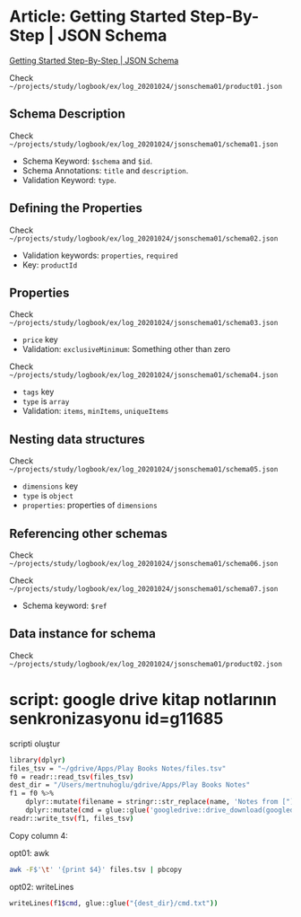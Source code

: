 
# Article: Getting Started Step-By-Step | JSON Schema

[Getting Started Step-By-Step | JSON Schema](https://json-schema.org/learn/getting-started-step-by-step.html)

Check `~/projects/study/logbook/ex/log_20201024/jsonschema01/product01.json`

## Schema Description

Check `~/projects/study/logbook/ex/log_20201024/jsonschema01/schema01.json`

- Schema Keyword: `$schema` and `$id`.
- Schema Annotations: `title` and `description`.
- Validation Keyword: `type`.

## Defining the Properties

Check `~/projects/study/logbook/ex/log_20201024/jsonschema01/schema02.json`

- Validation keywords: `properties`, `required`
- Key: `productId`

## Properties

Check `~/projects/study/logbook/ex/log_20201024/jsonschema01/schema03.json`

- `price` key
- Validation: `exclusiveMinimum`: Something other than zero

Check `~/projects/study/logbook/ex/log_20201024/jsonschema01/schema04.json`

- `tags` key
- `type` is `array`
- Validation: `items`, `minItems`, `uniqueItems`

## Nesting data structures

Check `~/projects/study/logbook/ex/log_20201024/jsonschema01/schema05.json`

- `dimensions` key
- `type` is `object`
- `properties`: properties of `dimensions`

## Referencing other schemas

Check `~/projects/study/logbook/ex/log_20201024/jsonschema01/schema06.json`

Check `~/projects/study/logbook/ex/log_20201024/jsonschema01/schema07.json`

- Schema keyword: `$ref`

## Data instance for schema

Check `~/projects/study/logbook/ex/log_20201024/jsonschema01/product02.json`

# script: google drive kitap notlarının senkronizasyonu id=g11685

scripti oluştur

```bash
library(dplyr)
files_tsv = "~/gdrive/Apps/Play Books Notes/files.tsv"
f0 = readr::read_tsv(files_tsv)
dest_dir = "/Users/mertnuhoglu/gdrive/Apps/Play Books Notes"
f1 = f0 %>%
	dplyr::mutate(filename = stringr::str_replace(name, 'Notes from ["]*([^"]+)["]*', '\\1')) %>%
	dplyr::mutate(cmd = glue::glue('googledrive::drive_download(googledrive::as_id("{id}"), type = "txt", path = "{dest_dir}/{filename}.txt", overwrite = T)'))
readr::write_tsv(f1, files_tsv)
```

Copy column 4:

opt01: awk

```bash
awk -F$'\t' '{print $4}' files.tsv | pbcopy
```

opt02: writeLines

```bash
writeLines(f1$cmd, glue::glue("{dest_dir}/cmd.txt"))
```

